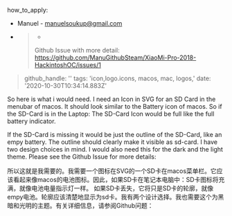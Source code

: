 how_to_apply:
  - Manuel - manuelsoukup@gmail.com
  - >-
    >Github Issue with more detail:
    >https://github.com/ManuGithubSteam/XiaoMi-Pro-2018-HackintoshOC/issues/1
>github_handle: ''
>tags: 'icon,logo.icons, macos, mac, logos,'
>date: '2020-10-30T10:34:14.883Z'

So here is what i would need. I need an Icon in SVG for an SD Card in the menubar of macos. It should look similar to the Battery icon of macos. So if the SD-Card is in the Laptop: The SD-Card Icon would be full like the full battery indicator. 

If the SD-Card is missing it would be just the outline of the SD-Card, like an empy battery. The outline should clearly make it visible as sd-card. I have two design choices in mind. I would also need this for the dark and the light theme. Please see the Github Issue for more details:

所以这就是我需要的。我需要一个图标在SVG的一个SD卡在macos菜单栏。它应该看起来像macos的电池图标。因此，如果SD卡在笔记本电脑中：SD卡图标将充满，就像电池电量指示灯一样。
如果SD卡丢失，它将只是SD卡的轮廓，就像empy电池。轮廓应该清楚地显示为sd卡。我有两个设计选择。我也需要这个为黑暗和光明的主题。有关详细信息，请参阅Github问题：